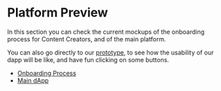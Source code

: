 # Platform Preview

In this section you can check the current mockups of the onboarding process for Content Creators, and of the main platform.

You can also go directly to our [prototype](https://linky.design/prototype-cobogo), to see how the usability of our dapp will be like, and have fun clicking on some buttons.

* [Onboarding Process](onboarding.md)
* [Main dApp](main-dapp.md)

